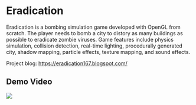 # Eradication
Eradication is a bombing simulation game developed with OpenGL from scratch. The player needs to bomb a city to distory as many buildings as possible to eradicate zombie viruses. Game features include physics simulation, collision detection, real-time lighting, procedurally generated city, shadow mapping, particle effects, texture mapping, and sound effects.

Project blog: https://eradication167.blogspot.com/

## Demo Video
[![](https://img.youtube.com/vi/pGUb_fitmS4/0.jpg)](https://www.youtube.com/watch?v=pGUb_fitmS4)

